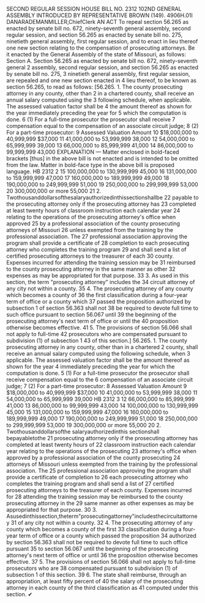 SECOND REGULAR SESSION
HOUSE BILL NO. 2312
102ND GENERAL ASSEMBLY
INTRODUCED BY REPRESENTATIVE BROWN (149).
4906H.01I DANARADEMANMILLER,ChiefClerk
AN ACT
To repeal section 56.265 as enacted by senate bill no. 672, ninety-seventh general assembly,
second regular session, and section 56.265 as enacted by senate bill no. 275, ninetieth
general assembly, first regular session, and to enact in lieu thereof one new section
relating to the compensation of prosecuting attorneys.
Be it enacted by the General Assembly of the state of Missouri, as follows:
Section A. Section 56.265 as enacted by senate bill no. 672, ninety-seventh general
2 assembly, second regular session, and section 56.265 as enacted by senate bill no. 275,
3 ninetieth general assembly, first regular session, are repealed and one new section enacted in
4 lieu thereof, to be known as section 56.265, to read as follows:
[56.265. 1. The county prosecuting attorney in any county, other than
2 in a chartered county, shall receive an annual salary computed using the
3 following schedule, when applicable. The assessed valuation factor shall be
4 the amount thereof as shown for the year immediately preceding the year for
5 which the computation is done.
6 (1) For a full-time prosecutor the prosecutor shall receive
7 compensation equal to the compensation of an associate circuit judge;
8 (2) For a part-time prosecutor:
9 Assessed Valuation Amount
10 $18,000,000 to 40,999,999 $37,000
11 41,000,000 to 53,999,999 38,000
12 54,000,000 to 65,999,999 39,000
13 66,000,000 to 85,999,999 41,000
14 86,000,000 to 99,999,999 43,000
EXPLANATION — Matter enclosed in bold-faced brackets [thus] in the above bill is not enacted and is
intended to be omitted from the law. Matter in bold-face type in the above bill is proposed language.
HB 2312 2
15 100,000,000 to 130,999,999 45,000
16 131,000,000 to 159,999,999 47,000
17 160,000,000 to 189,999,999 49,000
18 190,000,000 to 249,999,999 51,000
19 250,000,000 to 299,999,999 53,000
20 300,000,000 or more 55,000
21 2. Twothousanddollarsofthesalaryauthorizedinthissectionshallbe
22 payable to the prosecuting attorney only if the prosecuting attorney has
23 completed at least twenty hours of classroom instruction each calendar year
24 relating to the operations of the prosecuting attorney's office when approved
25 by a professional association of the county prosecuting attorneys of Missouri
26 unless exempted from the training by the professional association. The
27 professional association approving the program shall provide a certificate of
28 completion to each prosecuting attorney who completes the training program
29 and shall send a list of certified prosecuting attorneys to the treasurer of each
30 county. Expenses incurred for attending the training session may be
31 reimbursed to the county prosecuting attorney in the same manner as other
32 expenses as may be appropriated for that purpose.
33 3. As used in this section, the term "prosecuting attorney" includes the
34 circuit attorney of any city not within a county.
35 4. The prosecuting attorney of any county which becomes a county of
36 the first classification during a four-year term of office or a county which
37 passed the proposition authorized by subsection 1 of section 56.363 shall not
38 be required to devote full time to such office pursuant to section 56.067 until
39 the beginning of the prosecuting attorney's next term of office or until the
40 proposition otherwise becomes effective.
41 5. The provisions of section 56.066 shall not apply to full-time
42 prosecutors who are compensated pursuant to subdivision (1) of subsection 1
43 of this section.]
56.265. 1. The county prosecuting attorney in any county, other than in a chartered
2 county, shall receive an annual salary computed using the following schedule, when
3 applicable. The assessed valuation factor shall be the amount thereof as shown for the year
4 immediately preceding the year for which the computation is done.
5 (1) For a full-time prosecutor the prosecutor shall receive compensation equal to the
6 compensation of an associate circuit judge;
7 (2) For a part-time prosecutor:
8 Assessed Valuation Amount
9 $18,000,000 to 40,999,999 $37,000
10 41,000,000 to 53,999,999 38,000
11 54,000,000 to 65,999,999 39,000
HB 2312 3
12 66,000,000 to 85,999,999 41,000
13 86,000,000 to 99,999,999 43,000
14 100,000,000 to 130,999,999 45,000
15 131,000,000 to 159,999,999 47,000
16 160,000,000 to 189,999,999 49,000
17 190,000,000 to 249,999,999 51,000
18 250,000,000 to 299,999,999 53,000
19 300,000,000 or more 55,000
20 2. Twothousanddollarsofthe salaryauthorizedinthis sectionshall bepayabletothe
21 prosecuting attorney only if the prosecuting attorney has completed at least twenty hours of
22 classroom instruction each calendar year relating to the operations of the prosecuting
23 attorney's office when approved by a professional association of the county prosecuting
24 attorneys of Missouri unless exempted from the training by the professional association. The
25 professional association approving the program shall provide a certificate of completion to
26 each prosecuting attorney who completes the training program and shall send a list of
27 certified prosecuting attorneys to the treasurer of each county. Expenses incurred for
28 attending the training session may be reimbursed to the county prosecuting attorney in the
29 same manner as other expenses as may be appropriated for that purpose.
30 3. Asusedinthissection,theterm"prosecutingattorney"includesthecircuitattorney
31 of any city not within a county.
32 4. The prosecuting attorney of any county which becomes a county of the first
33 classification during a four-year term of office or a county which passed the proposition
34 authorized by section 56.363 shall not be required to devote full time to such office pursuant
35 to section 56.067 until the beginning of the prosecuting attorney's next term of office or until
36 the proposition otherwise becomes effective.
37 5. The provisions of section 56.066 shall not apply to full-time prosecutors who are
38 compensated pursuant to subdivision (1) of subsection 1 of this section.
39 6. The state shall reimburse, through an appropriation, at least fifty percent of
40 the salary of the prosecuting attorney in each county of the third classification as
41 computed under this section.
✔